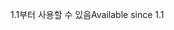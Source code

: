 <span data-ttu-id="b345f-101">1.1부터 사용할 수 있음</span><span class="sxs-lookup"><span data-stu-id="b345f-101">Available since 1.1</span></span>
